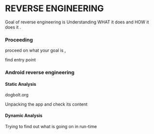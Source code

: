 # REVERSE ENGINEERING

Goal of reverse engineering is Understanding WHAT it does and HOW it does it .

### Proceeding

proceed on what your goal is , 

find entry point




### Android reverse engineering


#### Static Analysis 
dogbolt.org

Unpacking the app and check its content 

#### Dynamic Analysis

Trying to find out what is going on in run-time 



